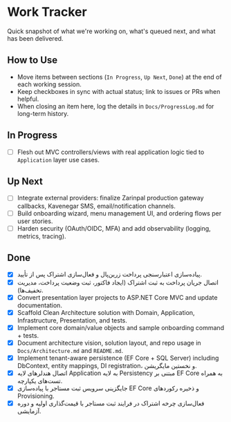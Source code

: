 # Work Tracker

Quick snapshot of what we're working on, what's queued next, and what has been delivered.

## How to Use
- Move items between sections (`In Progress`, `Up Next`, `Done`) at the end of each working session.
- Keep checkboxes in sync with actual status; link to issues or PRs when helpful.
- When closing an item here, log the details in `Docs/ProgressLog.md` for long-term history.

## In Progress
- [ ] Flesh out MVC controllers/views with real application logic tied to `Application` layer use cases.

## Up Next
- [ ] Integrate external providers: finalize Zarinpal production gateway callbacks, Kavenegar SMS, email/notification channels.
- [ ] Build onboarding wizard, menu management UI, and ordering flows per user stories.
- [ ] Harden security (OAuth/OIDC, MFA) and add observability (logging, metrics, tracing).

## Done
- [x] پیاده‌سازی اعتبارسنجی پرداخت زرین‌پال و فعال‌سازی اشتراک پس از تأیید.
- [x] اتصال جریان پرداخت به ثبت اشتراک (ایجاد فاکتور، ثبت وضعیت پرداخت، مدیریت تخفیف‌ها).
- [x] Convert presentation layer projects to ASP.NET Core MVC and update documentation.
- [x] Scaffold Clean Architecture solution with Domain, Application, Infrastructure, Presentation, and tests.
- [x] Implement core domain/value objects and sample onboarding command + tests.
- [x] Document architecture vision, solution layout, and repo usage in `Docs/Architecture.md` and `README.md`.
- [x] Implement tenant-aware persistence (EF Core + SQL Server) including DbContext, entity mappings, DI registration، و نخستین مایگریشن.
- [x] اتصال هندلرهای لایه Application به لایه Persistency مبتنی بر EF Core به همراه تست‌های یکپارچه.
- [x] جایگزینی سرویس ثبت مستاجر با پیاده‌سازی EF Core و ذخیره رکوردهای Provisioning.
- [x] فعال‌سازی چرخه اشتراک در فرایند ثبت مستاجر با قیمت‌گذاری اولیه و دوره آزمایشی.
